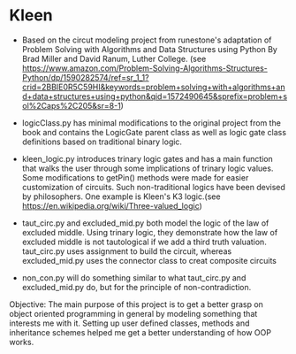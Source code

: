 # Kleen
- Based on the circut modeling project from runestone's adaptation of Problem Solving with Algorithms and Data Structures using Python By Brad Miller and David Ranum, Luther College. (see https://www.amazon.com/Problem-Solving-Algorithms-Structures-Python/dp/1590282574/ref=sr_1_1?crid=2BBIE0R5C59HI&keywords=problem+solving+with+algorithms+and+data+structures+using+python&qid=1572490645&sprefix=problem+sol%2Caps%2C205&sr=8-1) 

- logicClass.py has minimal modifications to the original project from the book and contains 
the LogicGate parent class as well as logic gate class definitions based on traditional binary logic. 

- kleen_logic.py introduces trinary logic gates and has a main function that walks the user through some implications of trinary logic values. Some modifications to getPin() methods were made for easier customization of circuits. Such non-traditional logics have been devised by philosophers. One example is Kleen's K3 logic.(see https://en.wikipedia.org/wiki/Three-valued_logic) 

- taut_circ.py and excluded_mid.py both model the logic of the law of excluded middle. Using trinary logic, they demonstrate how the law of excluded middle is not tautological if we add a third truth valuation. taut_circ.py uses assignment to build the circuit, whereas excluded_mid.py uses the connector class to creat composite circuits

- non_con.py will do something similar to what taut_circ.py and excluded_mid.py do, but for the principle of non-contradiction.

Objective:
The main purpose of this project is to get a better grasp on object oriented programming in general by modeling
something that interests me with it. Setting up user defined classes, methods and inheritance schemes helped
me get a better understanding of how OOP works.
